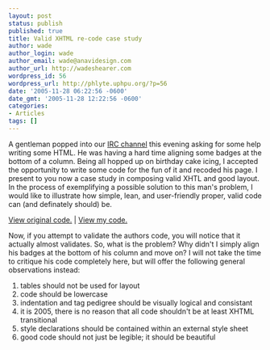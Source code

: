 ```yaml
---
layout: post
status: publish
published: true
title: Valid XHTML re-code case study
author: wade
author_login: wade
author_email: wade@anavidesign.com
author_url: http://wadeshearer.com
wordpress_id: 56
wordpress_url: http://phlyte.uphpu.org/?p=56
date: '2005-11-28 06:22:56 -0600'
date_gmt: '2005-11-28 12:22:56 -0600'
categories:
- Articles
tags: []
---
```

<p>A gentleman popped into our <a href="/staticpages/index.php?page=20040521003849494#IRC">IRC channel</a> this evening asking for some help writing some HTML. He was having a hard time aligning some badges at the bottom of a column. Being all hopped up on birthday cake icing, I accepted the opportunity to write some code for the fun of it and recoded his page. I present to you now a case study in composing valid XHTL and good layout. In the process of exemplifying a possible solution to this man's problem, I would like to illustrate how simple, lean, and user-friendly proper, valid code can (and definately should) be.</p>
<p><a href="/presentations/2005-11-27_valid_xhtml_case_study/original/">View original code.</a> | <a href="/presentations/2005-11-27_valid_xhtml_case_study/redesign/">View my code.</a></p>
<p>Now, if you attempt to validate the authors code, you will notice that it actually almost validates. So, what is the problem? Why didn't I simply align his badges at the bottom of his column and move on? I will not take the time to critique his code completely here, but will offer the following general observations instead:
<ol>
<li>tables should not be used for layout</li>
<li>code should be lowercase</li>
<li>indentation and tag pedigree should be visually logical and consistant</li>
<li>it is 2005, there is no reason that all code shouldn't be at least XHTML transitional</li>
<li>style declarations should be contained within an external style sheet</li>
<li>good code should not just be legible; it should be beautiful</li>
</ol>
